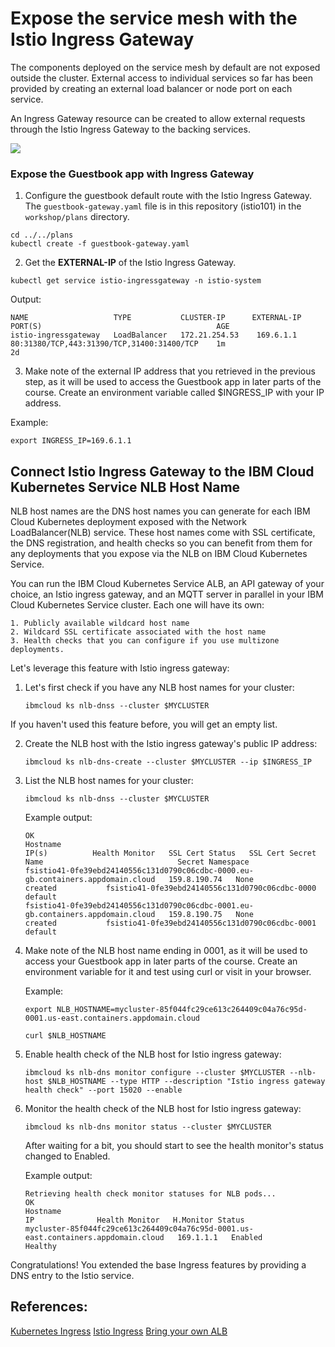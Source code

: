 # Expose the service mesh with the Istio Ingress Gateway

The components deployed on the service mesh by default are not exposed outside the cluster. External access to individual services so far has been provided by creating an external load balancer or node port on each service.

An Ingress Gateway resource can be created to allow external requests through the Istio Ingress Gateway to the backing services.

![](../README_images/istio2.jpg)

### Expose the Guestbook app with Ingress Gateway

1.  Configure the guestbook default route with the Istio Ingress Gateway. The `guestbook-gateway.yaml` file is in this repository (istio101) in the `workshop/plans` directory.

```shell
cd ../../plans
kubectl create -f guestbook-gateway.yaml
```

2.  Get the **EXTERNAL-IP** of the Istio Ingress Gateway.

```shell
kubectl get service istio-ingressgateway -n istio-system
```
Output:
```shell
NAME                   TYPE           CLUSTER-IP      EXTERNAL-IP     PORT(S)                                       AGE
istio-ingressgateway   LoadBalancer   172.21.254.53    169.6.1.1       80:31380/TCP,443:31390/TCP,31400:31400/TCP    1m
2d
```

3.  Make note of the external IP address that you retrieved in the previous step, as it will be used to access the Guestbook app in later parts of the course. Create an environment variable called $INGRESS_IP with your IP address.

Example:
```
export INGRESS_IP=169.6.1.1
```

## Connect Istio Ingress Gateway to the IBM Cloud Kubernetes Service NLB Host Name

NLB host names are the DNS host names you can generate for each IBM Cloud Kubernetes deployment exposed with the Network LoadBalancer(NLB) service. These host names come with SSL certificate, the DNS registration, and health checks so you can benefit from them for any deployments that you expose via the NLB on IBM Cloud Kubernetes Service.

You can run the IBM Cloud Kubernetes Service ALB, an API gateway of your choice, an Istio ingress gateway, and an MQTT server in parallel in your IBM Cloud Kubernetes Service cluster. Each one will have its own:

    1. Publicly available wildcard host name
    2. Wildcard SSL certificate associated with the host name
    3. Health checks that you can configure if you use multizone deployments. 
    
Let's leverage this feature with Istio ingress gateway:

1.  Let's first check if you have any NLB host names for your cluster:

    ```shell
    ibmcloud ks nlb-dnss --cluster $MYCLUSTER
    ```
   If you haven't used this feature before, you will get an empty list.
    
2.  Create the NLB host with the Istio ingress gateway's public IP address:

    ```shell
    ibmcloud ks nlb-dns-create --cluster $MYCLUSTER --ip $INGRESS_IP
    ```

3.  List the NLB host names for your cluster:

    ```shell
    ibmcloud ks nlb-dnss --cluster $MYCLUSTER
    ```

    Example output:
    ```
    OK
    Hostname                                                                           IP(s)          Health Monitor   SSL Cert Status   SSL Cert Secret Name                              Secret Namespace   
    fsistio41-0fe39ebd24140556c131d0790c06cdbc-0000.eu-gb.containers.appdomain.cloud   159.8.190.74   None             created           fsistio41-0fe39ebd24140556c131d0790c06cdbc-0000   default   
    fsistio41-0fe39ebd24140556c131d0790c06cdbc-0001.eu-gb.containers.appdomain.cloud   159.8.190.75   None             created           fsistio41-0fe39ebd24140556c131d0790c06cdbc-0001   default   
    ```

4.  Make note of the NLB host name ending in 0001, as it will be used to access your Guestbook app in later parts of the course. Create an environment variable for it and test using curl or visit in your browser.

    Example:
    ```
    export NLB_HOSTNAME=mycluster-85f044fc29ce613c264409c04a76c95d-0001.us-east.containers.appdomain.cloud
    ```
    ```
    curl $NLB_HOSTNAME
    ```

5.  Enable health check of the NLB host for Istio ingress gateway:

    ```shell
    ibmcloud ks nlb-dns monitor configure --cluster $MYCLUSTER --nlb-host $NLB_HOSTNAME --type HTTP --description "Istio ingress gateway health check" --port 15020 --enable
    ```

6.  Monitor the health check of the NLB host for Istio ingress gateway:

    ```shell
    ibmcloud ks nlb-dns monitor status --cluster $MYCLUSTER
    ```
    
    After waiting for a bit, you should start to see the health monitor's status changed to Enabled.
    
    Example output:
    ```
    Retrieving health check monitor statuses for NLB pods...
    OK
    Hostname                                                                             IP              Health Monitor   H.Monitor Status   
    mycluster-85f044fc29ce613c264409c04a76c95d-0001.us-east.containers.appdomain.cloud   169.1.1.1   Enabled          Healthy
    ```

Congratulations! You extended the base Ingress features by providing a DNS entry to the Istio service.

## References:
[Kubernetes Ingress](https://kubernetes.io/docs/concepts/services-networking/ingress/)
[Istio Ingress](https://istio.io/docs/tasks/traffic-management/ingress.html)
[Bring your own ALB](https://www.ibm.com/blogs/bluemix/2019/04/bring-your-own-alb-dns-with-health-checks-and-ssl-certificates-beta/)

